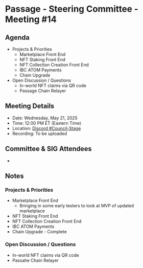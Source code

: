 
# Passage - Steering Committee - Meeting #14

## Agenda
- Projects & Priorities
  - Marketplace Front End
  - NFT Staking Front End
  - NFT Collection Creation Front End
  - IBC ATOM Payments
  - Chain Upgrade
- Open Discussion / Questions
  - In-world NFT claims via QR code
  - Passage Chain Relayer

## Meeting Details
- Date: Wednesday, May 21, 2025
- Time: 12:00 PM ET (Eastern Time)
- Location: [Discord #Council-Stage](https://discord.gg/passage)
- Recording: To be uploaded

## Committee & SIG Attendees
- 

##  Notes
### Projects & Priorities
- Marketplace Front End
  - Bringing in some early testers to look at MVP of updated marketplace
- NFT Staking Front End
- NFT Collection Creation Front End
- IBC ATOM Payments
- Chain Upgrade - Complete

### Open Discussion / Questions
- In-world NFT claims via QR code
- Passahe Chain Relayer
